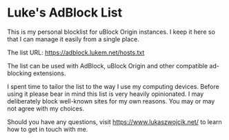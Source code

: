 # Luke's AdBlock List

This is my personal blocklist for uBlock Origin instances. I keep it here so that I can manage it easily from a single place.

The list URL: https://adblock.lukem.net/hosts.txt

The list can be used with AdBlock, uBlock Origin and other compatible ad-blocking extensions.

I spent time to tailor the list to the way I use my computing devices. Before using it please bear in mind this list is very heavily opinionated. I may deliberately block well-known sites for my own reasons. You may or may not agree with my choices.

Should you have any questions, visit https://www.lukaszwojcik.net/ to learn how to get in touch with me.
